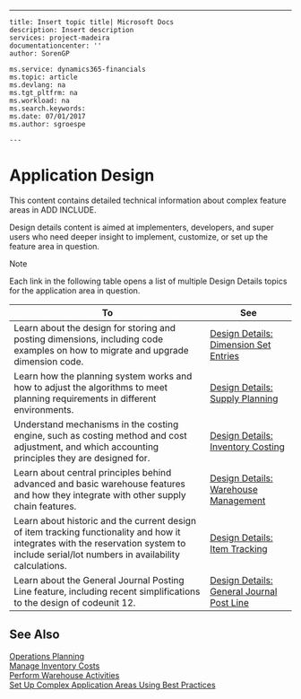 ---
    title: Insert topic title| Microsoft Docs
    description: Insert description
    services: project-madeira
    documentationcenter: ''
    author: SorenGP

    ms.service: dynamics365-financials
    ms.topic: article
    ms.devlang: na
    ms.tgt_pltfrm: na
    ms.workload: na
    ms.search.keywords:
    ms.date: 07/01/2017
    ms.author: sgroespe

    ---
# Application Design
This content contains detailed technical information about complex feature areas in ADD INCLUDE<!--[!INCLUDE[navnow](../../includes/navnow_md.md)]-->.  
  
 Design details content is aimed at implementers, developers, and super users who need deeper insight to implement, customize, or set up the feature area in question.  
  
> [!NOTE]  
>  Each link in the following table opens a list of multiple Design Details topics for the application area in question.  
  
|**To**|**See**|  
|------------|-------------|  
|Learn about the design for storing and posting dimensions, including code examples on how to migrate and upgrade dimension code.|[Design Details: Dimension Set Entries](../design-details-dimension-set-entries.md)|  
|Learn how the planning system works and how to adjust the algorithms to meet planning requirements in different environments.|[Design Details: Supply Planning](../design-details-supply-planning.md)|  
|Understand mechanisms in the costing engine, such as costing method and cost adjustment, and which accounting principles they are designed for.|[Design Details: Inventory Costing](../design-details-inventory-costing.md)|  
|Learn about central principles behind advanced and basic warehouse features and how they integrate with other supply chain features.|[Design Details: Warehouse Management](../design-details-warehouse-management.md)|  
|Learn about historic and the current design of item tracking functionality and how it integrates with the reservation system to include serial\/lot numbers in availability calculations.|[Design Details: Item Tracking](../design-details-item-tracking.md)|  
|Learn about the General Journal Posting Line feature, including recent simplifications to the design of codeunit 12.|[Design Details: General Journal Post Line](../design-details-general-journal-post-line.md)|  
  
## See Also  
 [Operations Planning](../operations-planning.md)   
 [Manage Inventory Costs](../manage-inventory-costs.md)   
 [Perform Warehouse Activities](../perform-warehouse-activities.md)   
 [Set Up Complex Application Areas Using Best Practices](../set-up-complex-application-areas-using-best-practices.md)